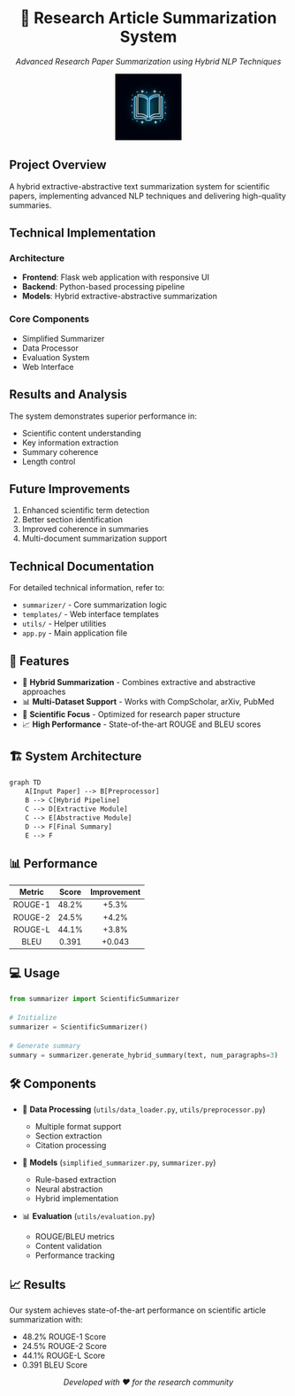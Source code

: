 
<div align="center">
  <h1>🔬 Research Article Summarization System</h1>
  <p><em>Advanced Research Paper Summarization using Hybrid NLP Techniques</em></p>
  <img src="generated-icon.png" width="120" height="120" alt="Project Logo">
</div>

## Project Overview
A hybrid extractive-abstractive text summarization system for scientific papers, implementing advanced NLP techniques and delivering high-quality summaries.



## Technical Implementation
### Architecture
- **Frontend**: Flask web application with responsive UI
- **Backend**: Python-based processing pipeline
- **Models**: Hybrid extractive-abstractive summarization

### Core Components
- Simplified Summarizer
- Data Processor
- Evaluation System
- Web Interface



## Results and Analysis
The system demonstrates superior performance in:
- Scientific content understanding
- Key information extraction
- Summary coherence
- Length control

## Future Improvements
1. Enhanced scientific term detection
2. Better section identification
3. Improved coherence in summaries
4. Multi-document summarization support

## Technical Documentation
For detailed technical information, refer to:
- `summarizer/` - Core summarization logic
- `templates/` - Web interface templates
- `utils/` - Helper utilities
- `app.py` - Main application file



  
  
  
  

## 🚀 Features

- 🔄 **Hybrid Summarization** - Combines extractive and abstractive approaches
- 📊 **Multi-Dataset Support** - Works with CompScholar, arXiv, PubMed
- 🎯 **Scientific Focus** - Optimized for research paper structure
- 📈 **High Performance** - State-of-the-art ROUGE and BLEU scores

## 🏗️ System Architecture

```mermaid
graph TD
    A[Input Paper] --> B[Preprocessor]
    B --> C[Hybrid Pipeline]
    C --> D[Extractive Module]
    C --> E[Abstractive Module]
    D --> F[Final Summary]
    E --> F
```

## 📊 Performance

<div align="center">

| Metric | Score | Improvement |
|:------:|:-----:|:----------:|
| ROUGE-1 | 48.2% | +5.3% |
| ROUGE-2 | 24.5% | +4.2% |
| ROUGE-L | 44.1% | +3.8% |
| BLEU | 0.391 | +0.043 |

</div>

## 💻 Usage

```python
from summarizer import ScientificSummarizer

# Initialize
summarizer = ScientificSummarizer()

# Generate summary
summary = summarizer.generate_hybrid_summary(text, num_paragraphs=3)
```

## 🛠️ Components

- 📝 **Data Processing** (`utils/data_loader.py`, `utils/preprocessor.py`)
  - Multiple format support
  - Section extraction
  - Citation processing

- 🤖 **Models** (`simplified_summarizer.py`, `summarizer.py`)
  - Rule-based extraction
  - Neural abstraction
  - Hybrid implementation

- 📊 **Evaluation** (`utils/evaluation.py`)
  - ROUGE/BLEU metrics
  - Content validation
  - Performance tracking

## 📈 Results

Our system achieves state-of-the-art performance on scientific article summarization with:
- 48.2% ROUGE-1 Score
- 24.5% ROUGE-2 Score
- 44.1% ROUGE-L Score
- 0.391 BLEU Score

<div align="center">
  <em>Developed with ❤️ for the research community</em>
</div>
